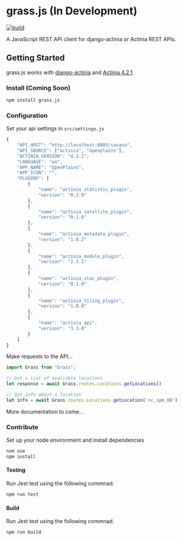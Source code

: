 # grass.js (In Development)

[![build](https://github.com/tomorrownow/grass.js/actions/workflows/node.js.yml/badge.svg)](https://github.com/tomorrownow/grass.js/actions/workflows/node.js.yml)

A JavaScript REST API client for django-actinia or Actinia REST APIs.

## Getting Started

grass.js works with [django-actinia](https://github.com/tomorrownow/django-actinia) and [Actinia 4.2.1](https://github.com/mundialis/actinia_core).

### Install (Coming Soon)

```bash
npm install grass.js
```

### Configuration

Set your api settings in `src/settings.js`

```js
{
    "API_HOST": "http://localhost:8005/savana",
    "API_SOURCE": ["actinia", "openplains"],
    "ACTINIA_VERSION": "4.2.1",
    "LANGUAGE": "en",
    "APP_NAME": "OpenPlains",
    "APP_ICON": "",
    "PLUGINS": [
        {
            "name": "actinia_statistic_plugin",
            "version": "0.2.0"
        },
        {
            "name": "actinia_satellite_plugin",
            "version": "0.1.0"
        },
        {
            "name": "actinia_metadata_plugin",
            "version": "1.0.2"
        },
        {
            "name": "actinia_module_plugin",
            "version": "2.3.1"
        },
        {
            "name": "actinia_stac_plugin",
            "version": "0.1.0"
        },
        {
            "name": "actinia_tiling_plugin",
            "version": "1.0.0"
        },
        {
            "name": "actinia_api",
            "version": "3.3.0"
        }
    ]
}
```

Make requests to the API...

```js
import Grass from "Grass";

// Get a list of avaliable locations
let response = await Grass.routes.Locations.getLocations()

// Get info about a location
let info = await Grass.routes.Locations.getLocation('nc_spm_08')

```

More documentation to come...

### Contribute

Set up your node environment and install dependencies

```bash
nvm use
npm install
```

#### Testing

Run Jest test using the following commnad.

```bash
npm run test
```

#### Build

Run Jest test using the following commnad.

```bash
npm run build
```
